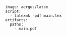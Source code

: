 ```compile_pdf:
  image: aergus/latex
  script:
    - latexmk -pdf main.tex
  artifacts:
    paths:
      - main.pdf
```